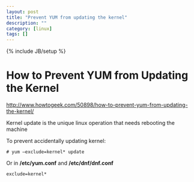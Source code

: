 ```yaml
---
layout: post
title: "Prevent YUM from updating the kernel"
description: ""
category: [linux]
tags: []
---
```

{% include JB/setup %}


# How to Prevent YUM from Updating the Kernel

<http://www.howtogeek.com/50898/how-to-prevent-yum-from-updating-the-kernel/>

Kernel update is the unique linux operation that needs rebooting the machine

To prevent accidentally updating kernel:

    # yum –exclude=kernel* update

Or in **/etc/yum.conf** and **/etc/dnf/dnf.conf**

    exclude=kernel*
